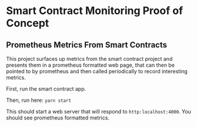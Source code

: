 # Smart Contract Monitoring Proof of Concept

## Prometheus Metrics From Smart Contracts

This project surfaces up metrics from the smart contract project and presents them in a prometheus formatted web page, that can then be pointed to by prometheus and then called periodically to record interesting metrics.

First, run the smart contract app.

Then, run here:
`yarn start`

This should start a web server that will respond to `http:localhost:4000`. You should see prometheus formatted metrics.